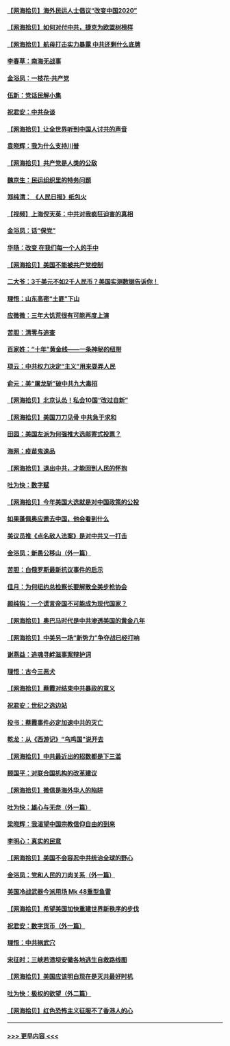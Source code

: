 #### [【网海拾贝】海外民运人士倡议“改变中国2020”](../pages/nsc993/n12376682.md?t=09031051) 
#### [【网海拾贝】如何对付中共，捷克为欧盟树榜样](../pages/nsc993/n12374209.md?t=09031051) 
#### [【网海拾贝】航母打击实力暴露 中共还剩什么底牌](../pages/nsc993/n12371825.md?t=09031051) 
#### [李春草：南海无战事](../pages/nsc993/n12371159.md?t=09031051) 
#### [金浴凤：一枝花·共产党](../pages/nsc993/n12368757.md?t=09031051) 
#### [伍新：党话民解小集](../pages/nsc993/n12366907.md?t=09031051) 
#### [祝君安：中共杂谈](../pages/nsc993/n12366076.md?t=09031051) 
#### [【网海拾贝】让全世界听到中国人讨共的声音](../pages/nsc993/n12365569.md?t=09031051) 
#### [袁晓辉：我为什么支持川普](../pages/nsc993/n12362670.md?t=09031051) 
#### [【网海拾贝】共产党是人类的公敌](../pages/nsc993/n12363182.md?t=09031051) 
#### [魏京生：民运组织里的特务问题](../pages/nsc993/n12363010.md?t=09031051) 
#### [郑纯清： 《人民日报》纸包火](../pages/nsc993/n12362706.md?t=09031051) 
#### [【视频】上海倪天英：中共对我疯狂迫害的真相](../pages/nsc993/n12356341.md?t=09031051) 
#### [金浴凤：话“保党”](../pages/nsc993/n12361867.md?t=09031051) 
#### [华旸：改变 在我们每一个人的手中](../pages/nsc993/n12361774.md?t=09031051) 
#### [【网海拾贝】美国不能被共产党控制](../pages/nsc993/n12360271.md?t=09031051) 
#### [二大爷：3千美元不如2千人民币？美国实测数据告诉你！](../pages/nsc993/n12358563.md?t=09031051) 
#### [理悟：山东高密“土匪”下山](../pages/nsc993/n12358535.md?t=09031051) 
#### [应微微：三年大饥荒很有可能再度上演](../pages/nsc993/n12358523.md?t=09031051) 
#### [苦胆：清零与追查](../pages/nsc993/n12358501.md?t=09031051) 
#### [百家姓：“十年”黄金线——一条神秘的纽带](../pages/nsc993/n12358319.md?t=09031051) 
#### [项云：中共权力决定“主义”用来耍弄人民](../pages/nsc993/n12358172.md?t=09031051) 
#### [俞元：美“屠龙斩”破中共九大毒招](../pages/nsc993/n12357822.md?t=09031051) 
#### [【网海拾贝】北京认怂！私会10国“改过自新”](../pages/nsc993/n12357784.md?t=09031051) 
#### [【网海拾贝】美国刀刀见骨 中共急于求和](../pages/nsc993/n12355511.md?t=09031051) 
#### [田园：美国左派为何强推大选邮寄式投票？](../pages/nsc993/n12352963.md?t=09031051) 
#### [海网：疫苗鬼速品](../pages/nsc993/n12354438.md?t=09031051) 
#### [【网海拾贝】退出中共，才能回到人民的怀抱](../pages/nsc993/n12352634.md?t=09031051) 
#### [吐为快：数字赋](../pages/nsc993/n12352317.md?t=09031051) 
#### [【网海拾贝】今年美国大选就是对中国政策的公投](../pages/nsc993/n12350973.md?t=09031051) 
#### [如果蓬佩奥应邀去中国，他会看到什么](../pages/nsc993/n12350945.md?t=09031051) 
#### [美议员推《点名敌人法案》是对中共又一打击](../pages/nsc993/n12350765.md?t=09031051) 
#### [金浴凤：新愚公移山（外一篇）](../pages/nsc993/n12350253.md?t=09031051) 
#### [苦胆：白俄罗斯最新抗议事件的启示](../pages/nsc993/n12349989.md?t=09031051) 
#### [佳月：为何纽约总检察长要解散全美步枪协会](../pages/nsc993/n12349939.md?t=09031051) 
#### [颜纯钩：一个谎言帝国不可能成为现代国家？](../pages/nsc993/n12349898.md?t=09031051) 
#### [【网海拾贝】奥巴马时代是中共渗透美国的黄金八年](../pages/nsc993/n12349284.md?t=09031051) 
#### [【网海拾贝】中美另一场“新势力”争夺战已经打响](../pages/nsc993/n12346998.md?t=09031051) 
#### [谢燕益：追魂寻衅滋事案辩护词](../pages/nsc993/n12346892.md?t=09031051) 
#### [理悟：古今三恶犬](../pages/nsc993/n12345190.md?t=09031051) 
#### [【网海拾贝】蔡霞对结束中共暴政的意义](../pages/nsc993/n12344263.md?t=09031051) 
#### [祝君安：世纪之选边站](../pages/nsc993/n12342382.md?t=09031051) 
#### [投书：蔡霞事件必定加速中共的灭亡](../pages/nsc993/n12341881.md?t=09031051) 
#### [乾龙：从《西游记》“乌鸡国”说开去](../pages/nsc993/n12341690.md?t=09031051) 
#### [【网海拾贝】中共最近出的招数都是下三滥](../pages/nsc993/n12341593.md?t=09031051) 
#### [顾国平：对联合国机构的改革建议](../pages/nsc993/n12339928.md?t=09031051) 
#### [【网海拾贝】微信是海外华人的陷阱](../pages/nsc993/n12338868.md?t=09031051) 
#### [吐为快：雄心与无奈（外一篇）](../pages/nsc993/n12338132.md?t=09031051) 
#### [梁晓辉：我渴望中国宗教信仰自由的到来](../pages/nsc993/n12336657.md?t=09031051) 
#### [李明心：真实的民意](../pages/nsc993/n12336089.md?t=09031051) 
#### [【网海拾贝】美国不会容忍中共统治全球的野心](../pages/nsc993/n12336063.md?t=09031051) 
#### [金浴凤：党和人民的刀肉关系（外一篇）](../pages/nsc993/n12335834.md?t=09031051) 
#### [美国冷战武器今派用场 Mk 48重型鱼雷](../pages/nsc993/n12335354.md?t=09031051) 
#### [【网海拾贝】希望美国加快重建世界新秩序的步伐](../pages/nsc993/n12334224.md?t=09031051) 
#### [祝君安：数字货币（外一篇）](../pages/nsc993/n12334186.md?t=09031051) 
#### [理悟：中共祸武穴](../pages/nsc993/n12333962.md?t=09031051) 
#### [宋征时：三峡若溃坝安徽各地逃生自救路线图](../pages/nsc993/n12332450.md?t=09031051) 
#### [【网海拾贝】美国应该明白现在是灭共最好时机](../pages/nsc993/n12332313.md?t=09031051) 
#### [吐为快：极权的欲望（外二篇）](../pages/nsc993/n12332089.md?t=09031051) 
#### [【网海拾贝】红色恐怖主义征服不了香港人的心](../pages/nsc993/n12329296.md?t=09031051) 

----
#### [ >>> 更早内容 <<< ](../indexes/nsc993-earlier.md)
